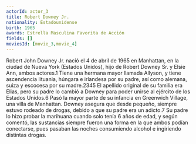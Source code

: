 ```yaml
---
actorId: actor_3
title: Robert Downey Jr.
nationality: Estadounidense
birth: 1965   
awards: Estrella Masculina Favorita de Acción
fields: []
moviesId: [movie_3,movie_4]
---
```


Robert John Downey Jr. nació el 4 de abril de 1965 en Manhattan, en la ciudad de Nueva York (Estados Unidos), hijo de Robert Downey Sr. y Elsie Ann, ambos actores.1​ Tiene una hermana mayor llamada Allyson, y tiene ascendencia lituania, húngara e irlandesa por su padre, así como alemana, suiza y escocesa por su madre.2​3​4​5​ El apellido original de su familia era Elias, pero su padre lo cambió a Downey para poder unirse al ejército de los Estados Unidos.6​ Pasó la mayor parte de su infancia en Greenwich Village, una villa de Manhattan. Downey asegura que desde pequeño, siempre estuvo rodeado de drogas, debido a que su padre era un adicto.7​ Su padre lo hizo probar la marihuana cuando solo tenía 6 años de edad, y según comentó, las sustancias siempre fueron una forma en la que ambos podían conectarse, pues pasaban las noches consumiendo alcohol e ingiriendo distintas drogas.
